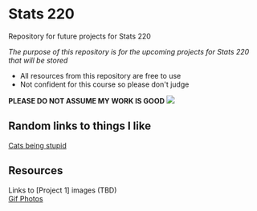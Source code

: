 # Stats 220

Repository for future projects for Stats 220

*The purpose of this repository is for the upcoming projects for Stats 220 that will be stored*

- All resources from this repository are free to use
- Not confident for this course so please don't judge

**PLEASE DO NOT ASSUME MY WORK IS GOOD**
![](https://people.com/thmb/aaQtgLVy5cJkYUSEQbpOlgWm5-4=/750x0/filters:no_upscale():max_bytes(150000):strip_icc():focal(899x0:901x2):format(webp)/21042210_264995290674140_8840525631411191808_n-530848c0d1134a31bc03861ea9ddd700.jpg)

## Random links to things I like
[Cats being stupid](https://www.pinterest.nz/thisjess/weird-cats/)

## Resources

Links to [Project 1] images (TBD) <br>
[Gif Photos](https://www.youtube.com/watch?v=AEUffI4nAIM&ab_channel=Honkai%3AStarRail)
